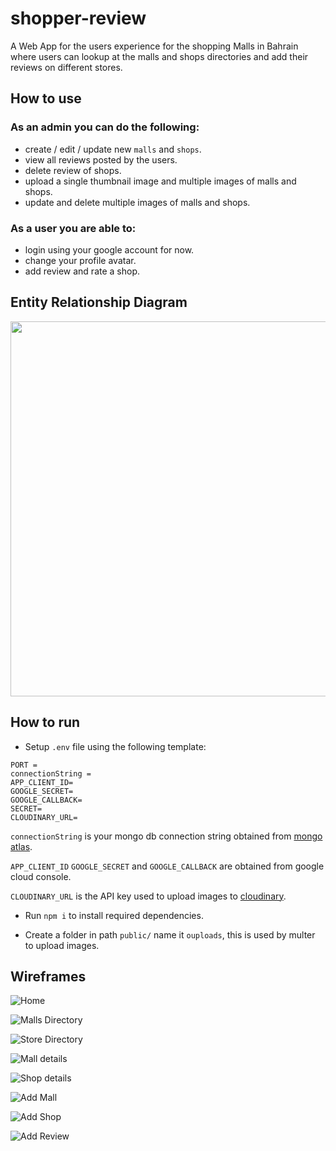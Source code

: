# shopper-review
A Web App for the users experience for the shopping Malls in Bahrain where users can lookup at the malls and shops directories and add their reviews on different stores.

## How to use
### As an admin you can do the following:
* create / edit / update new `malls` and `shops`.
* view all reviews posted by the users.
* delete review of shops.
* upload a single thumbnail image and multiple images of malls and shops.
* update and delete multiple images of malls and shops.

### As a user you are able to:
* login using your google account for now.
* change your profile avatar.
* add review and rate a shop.

## Entity Relationship Diagram

<img src="https://i.imgur.com/ubSIR4m.png" width="600">

## How to run
* Setup `.env` file using the following template:
```
PORT = 
connectionString = 
APP_CLIENT_ID=
GOOGLE_SECRET=
GOOGLE_CALLBACK=
SECRET=
CLOUDINARY_URL=
```
`connectionString` is your mongo db connection string obtained from [mongo atlas](https://cloud.mongodb.com/).

`APP_CLIENT_ID` `GOOGLE_SECRET` and `GOOGLE_CALLBACK` are obtained from google cloud console.

`CLOUDINARY_URL` is the API key used to upload images to [cloudinary](https://cloudinary.com/).

* Run `npm i` to install required dependencies.
  
* Create a folder in path `public/` name it `ouploads`, this is used by multer to upload images.

## Wireframes

![Home](https://github.com/iAliJ/shopper-review/assets/47180374/f23c3878-3952-4060-89f1-02445d3e10e1)

![Malls Directory](https://github.com/iAliJ/shopper-review/assets/47180374/9b7d2700-9b0d-4a37-9724-5cfb25536769)

![Store Directory](https://github.com/iAliJ/shopper-review/assets/47180374/14595aea-83c5-485d-a3ec-2989d03b4072)

![Mall details](https://github.com/iAliJ/shopper-review/assets/47180374/09572f1e-3c84-4571-9dc1-2a4426ff2e51)

![Shop details](https://github.com/iAliJ/shopper-review/assets/47180374/88c9f18b-e9cb-43ee-bb3b-2cc279bb6043)

![Add Mall](https://github.com/iAliJ/shopper-review/assets/47180374/81d0533e-0e7a-40f3-be56-bc43eed572ed)

![Add Shop](https://github.com/iAliJ/shopper-review/assets/47180374/2244a1b4-3337-4686-b11a-e602c3b539df)

![Add Review](https://github.com/iAliJ/shopper-review/assets/47180374/771742c1-ad2f-4708-8b3a-86767b935e87)


